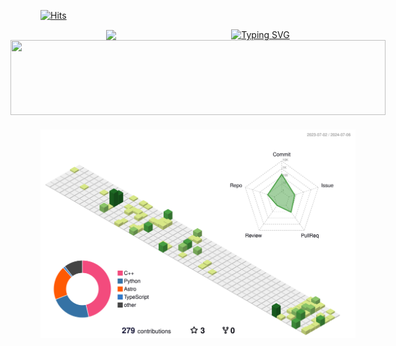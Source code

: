 [![Hits](https://hits.seeyoufarm.com/api/count/incr/badge.svg?url=https%3A%2F%2Fgithub.com%2Fhhzzzk&count_bg=%2379C83D&title_bg=%23555555&icon=amazonalexa.svg&icon_color=%23E7E7E7&title=hits&edge_flat=false)](https://hits.seeyoufarm.com)

<!-- https://github.com/DenverCoder1/readme-typing-svg  -->
<div align="center" style="display: flex; align-items: center; justify-content: center;">

  <img src="https://github.com/hhzzzk/hhzzzk/assets/67236054/d7a31e00-75f2-4ace-9f47-5926ed97a40a" width="200">

  <a href="https://git.io/typing-svg">
    <img src="https://readme-typing-svg.demolab.com?font=Tiny5&size=30&pause=1000&color=000000&center=true&vCenter=true&random=false&width=435&lines=Hello+World!" alt="Typing SVG">
  </a>

</div>

<div align="center" style="display: flex; flex-direction: column; align-items: center; justify-content: center;">
   
  <a href="https://github.com/devxb/gitanimals">
    <img
      src="https://render.gitanimals.org/lines/hhzzzk?pet-id=597324547508431010&contribution-view=false"
      width="600"
      height="120"
    />
  </a>
  
  <img src="./profile-3d-contrib/profile-green-animate.svg" alt="Profile Green Animate" style="margin-top: 20px;"/>
</div>
